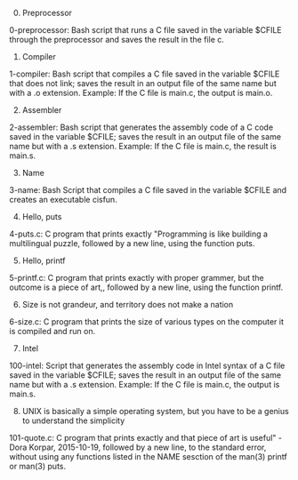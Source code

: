 0. Preprocessor

0-preprocessor: Bash script that runs a C file saved in the variable $CFILE through the preprocessor and saves the result in the file c.


1. Compiler

1-compiler: Bash script that compiles a C file saved in the variable $CFILE that does not link; saves the result in an output file of the same name but with a .o extension.
Example: If the C file is main.c, the output is main.o.


2. Assembler

2-assembler: Bash script that generates the assembly code of a C code saved in the variable $CFILE; saves the result in an output file of the same name but with a .s extension.
Example: If the C file is main.c, the result is main.s.


3. Name

3-name: Bash Script that compiles a C file saved in the variable $CFILE and creates an executable cisfun.


4. Hello, puts

4-puts.c: C program that prints exactly "Programming is like building a multilingual puzzle, followed by a new line, using the function puts.


5. Hello, printf

5-printf.c: C program that prints exactly with proper grammer, but the outcome is a piece of art,, followed by a new line, using the function printf.


6. Size is not grandeur, and territory does not make a nation

6-size.c: C program that prints the size of various types on the computer it is compiled and run on.


7. Intel

100-intel: Script that generates the assembly code in Intel syntax of a C file saved in the variable $CFILE; saves the result in an output file of the same name but with a .s extension.
Example: If the C file is main.c, the output is main.s.


8. UNIX is basically a simple operating system, but you have to be a genius to understand the simplicity

101-quote.c: C program that prints exactly and that piece of art is useful" - Dora Korpar, 2015-10-19, followed by a new line, to the standard error, without using any functions listed in the NAME sesction of the man(3) printf or man(3) puts.
